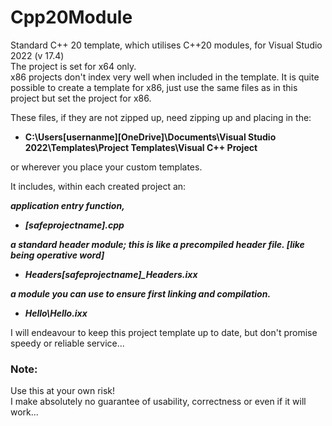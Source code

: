# Cpp20Module
Standard C++ 20 template, which utilises C++20 modules, for Visual Studio 2022 (v 17.4)  
The project is set for x64 only.  
x86 projects don't index very well when included in the template. It is quite possible to create a template for x86, just use the same files as in this project but set the project for x86.

These files, if they are not zipped up, need zipping up and placing in the:

* **C:\Users\[usernanme]\[OneDrive]\Documents\Visual Studio 2022\Templates\Project Templates\Visual C++ Project**  

or wherever you place your custom templates.

It includes, within each created project an:    

***application entry function,***   
- ***[safeprojectname].cpp***  

***a standard header module; this is like a precompiled header file. [like being operative word]***  
- ***Headers\[safeprojectname]_Headers.ixx***  

***a module you can use to ensure first linking and compilation.***  
- ***Hello\Hello.ixx***   

I will endeavour to keep this project template up to date, but don't promise speedy or reliable service... 

### Note:  
Use this at your own risk!  
I make absolutely no guarantee of usability, correctness or even if it will work...
